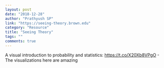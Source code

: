 ```yaml
---
layout: post
date: "2018-12-28"
author: "Prathyush SP"
link: "https://seeing-theory.brown.edu"
category: "Resource"
title: "Seeing Theory"
tags: ""
comments: true
---
```

A visual introduction to probability and statistics: https://t.co/X20Xb8VPgO - The visualizations here are amazing